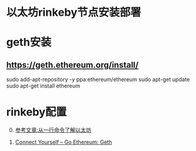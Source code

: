 
# 以太坊rinkeby节点安装部署


# geth安装

##  https://geth.ethereum.org/install/
sudo add-apt-repository -y ppa:ethereum/ethereum
sudo apt-get update
sudo apt-get install ethereum

# rinkeby配置

0. [参考文章:从一行命令了解以太坊](https://segmentfault.com/a/1190000013385767)

1. [Connect Yourself – Go Ethereum: Geth](https://www.rinkeby.io/#geth)

